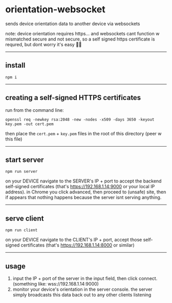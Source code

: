 # orientation-websocket
sends device orientation data to another device via websockets

note: 
device orientation requires https... and websockets cant function w mismatched secure and not secure, so a self signed https certificate is requred, but dont worry it's easy 👍🏼

---
## install
```
npm i
```

---
## creating a self-signed HTTPS certificates
run from the command line:
```
openssl req -newkey rsa:2048 -new -nodes -x509 -days 3650 -keyout key.pem -out cert.pem
```
then place the `cert.pem` + `key.pem` files in the root of this directory (peer w this file)

---
## start server
```
npm run server
```
on your DEVICE navigate to the SERVER's IP + port to accept the backend self-signed certificates (that's https://192.168.1.14:9000 or your local IP address). in Chrome you click advanced, then proceed to (unsafe) site, then if appears that nothing happens because the server isnt serving anything.

---
## serve client 
```
npm run client
```
on your DEVICE navigate to the CLIENT's IP + port, accept those self-signed certificates (that's https://192.168.1.14:8000 or similar)

---
## usage
1. input the IP + port of the server in the input field, then click connect. (something like: wss://192.168.1.14:9000)
2. monitor your device's orientation in the server console. the server simply broadcasts this data back out to any other clients listening
